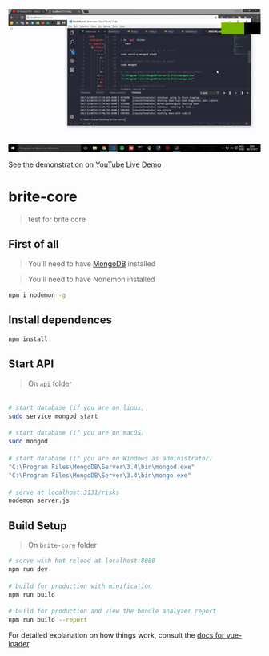 ![screenshot](usage.gif?raw=true "screenshot")

See the demonstration on [YouTube](https://youtu.be/tvi4XGZeZ8Q)
[Live Demo](http://lucao.online)
# brite-core

> test for brite core


## First of all
> You'll need to have [MongoDB](https://docs.mongodb.com/manual/installation/) installed

> You'll need to have Nonemon installed
```bash
npm i nodemon -g
```

## Install dependences
```bash
npm install
```

## Start API

> On `api` folder
```bash

# start database (if you are on linux)
sudo service mongod start

# start database (if you are on macOS)
sudo mongod

# start database (if you are on Windows as administrator)
"C:\Program Files\MongoDB\Server\3.4\bin\mongod.exe"
"C:\Program Files\MongoDB\Server\3.4\bin\mongo.exe"

# serve at localhost:3131/risks
nodemon server.js
```

## Build Setup
> On `brite-core` folder
``` bash
# serve with hot reload at localhost:8080
npm run dev

# build for production with minification
npm run build

# build for production and view the bundle analyzer report
npm run build --report
```

For detailed explanation on how things work, consult the [docs for vue-loader](http://vuejs.github.io/vue-loader).
